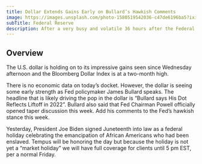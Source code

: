 ```yaml
---
title: Dollar Extends Gains Early on Bullard’s Hawkish Comments
image: https://images.unsplash.com/photo-1580519542036-c47de6196ba5?ixid=MnwxMjA3fDB8MHxwaG90by1wYWdlfHx8fGVufDB8fHx8&ixlib=rb-1.2.1&auto=format&fit=crop&w=3151&q=80
subTitle: Federal Reserve
description: After a very busy and volatile 36 hours after the Federal Reserve meeting, markets were largely quiet to start the day.
---
```


## Overview

The U.S. dollar is holding on to its impressive gains seen since Wednesday afternoon and the Bloomberg Dollar Index is at a two-month high.

There is no economic data on today’s docket. However, the dollar is seeing some early strength as Fed policymaker James Bullard speaks. The headline that is likely driving the pop in the dollar is “Bullard says His Dot Reflects Liftoff in 2022”. Bullard also said that Fed Chairman Powell officially opened taper discussion this week. Add his comments to the Fed’s hawkish stance this week.

Yesterday, President Joe Biden signed Juneteenth into law as a federal holiday celebrating the emancipation of African Americans who had been enslaved. Tempus will be honoring the day but because the holiday is not yet a “market holiday” we will have full coverage for clients until 5 pm EST, per a normal Friday.
